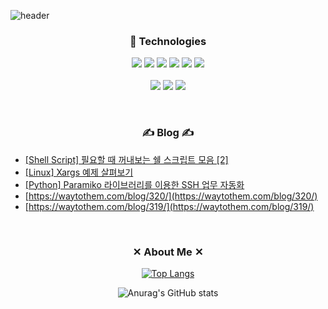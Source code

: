 ![header](https://capsule-render.vercel.app/api?type=waving&color=auto&height=300&section=header&text=Jaehyo%20Lee&fontSize=90&animation=fadeIn&fontAlignY=38&descAlignY=51&descAlign=62)

<!-- desc=Decorate%20GitHub%20Profile%20or%20any%20Repo%20like%20me!& -->

<h3 align="center">📕 Technologies</h3>

<p align="center">
  <img src="https://img.shields.io/badge/python-%2300599C.svg?style=for-the-badge&logo=python&logoColor=white"/>
  <img src="https://img.shields.io/badge/Visual%20Studio%20Code-0078d7.svg?style=for-the-badge&logo=visual-studio-code&logoColor=white"/>
  <img src="https://img.shields.io/badge/pycharm-143?style=for-the-badge&logo=pycharm&logoColor=black&color=black&labelColor=green"/>
  <img src="https://img.shields.io/badge/github-%23121011.svg?style=for-the-badge&logo=github&logoColor=white"/>
  <img src="https://img.shields.io/badge/mysql-%2300f.svg?style=for-the-badge&logo=mysql&logoColor=white"/> 
  <img src="https://img.shields.io/badge/shellscript-%23121011.svg?style=for-the-badge&logo=shell"/>
  <br>
  
  <br>
  <img src="https://img.shields.io/badge/Docker-143?style=for-the-badge&logo=docker&logoColor=white"/>
  <img src="https://img.shields.io/badge/Ubuntu-E95420?style=for-the-badge&logo=ubuntu&logoColor=white"/>
  <img src="https://img.shields.io/badge/Django-FE7A16.svg?style=for-the-badge&logo=Django&logoColor=white"/>
</p>

<br>
<h3 align="center">✍️ Blog ✍️ </h3>
<!-- Blog-Post -->

-   [[Shell Script] 필요할 때 꺼내보는 쉘 스크립트 모음 [2]](https://waytothem.com/blog/323/)
-   [[Linux] Xargs 예제 살펴보기](https://waytothem.com/blog/322/)
-   [[Python] Paramiko 라이브러리를 이용한 SSH 업무 자동화](https://waytothem.com/blog/321/)
-   [https://waytothem.com/blog/320/](https://waytothem.com/blog/320/)
-   [https://waytothem.com/blog/319/](https://waytothem.com/blog/319/)

<!-- Blog-Post -->

<div align="center" style="text-align:center">
</div>
  
<br>

<h3 align="center">✕ About Me ✕</h3>

<div align=center>

[![Top Langs](https://github-readme-stats.vercel.app/api/top-langs/?username=JaehyoJJAng&layout=compact)](https://github.com/anuraghazra/github-readme-stats)
  
![Anurag's GitHub stats](https://github-readme-stats.vercel.app/api?username=JaehyoJJAng&show_icons=true&theme=radical) 
</div>
